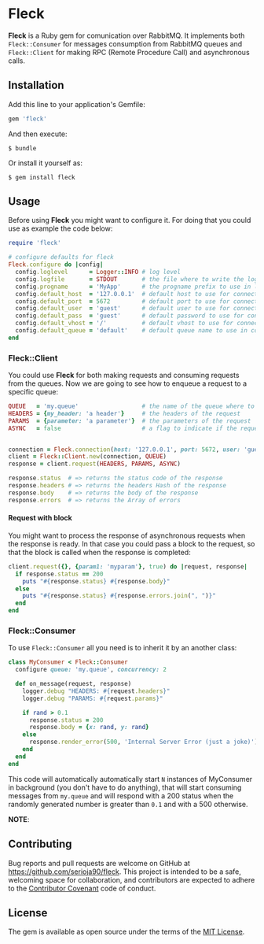 # Fleck

**Fleck** is a Ruby gem for comunication over RabbitMQ. It implements both `Fleck::Consumer` for messages consumption from RabbitMQ queues and
`Fleck::Client` for making RPC (Remote Procedure Call) and asynchronous calls.

## Installation

Add this line to your application's Gemfile:

```ruby
gem 'fleck'
```

And then execute:

    $ bundle

Or install it yourself as:

    $ gem install fleck



## Usage

Before using **Fleck** you might want to configure it. For doing that you could use as example the code below:

```ruby
require 'fleck'

# configure defaults for fleck
Fleck.configure do |config|
  config.loglevel      = Logger::INFO # log level
  config.logfile       = STDOUT       # the file where to write the logs
  config.progname      = 'MyApp'      # the progname prefix to use in logs
  config.default_host  = '127.0.0.1'  # default host to use for connections to RabbitMQ
  config.default_port  = 5672         # default port to use for connections to RabbitMQ
  config.default_user  = 'guest'      # default user to use for connections to RabbitMQ
  config.default_pass  = 'guest'      # default password to use for connections to RabbitMQ
  config.default_vhost = '/'          # default vhost to use for connections to RabbitMQ
  config.default_queue = 'default'    # default queue name to use in consumers, when not specified
end
```

### Fleck::Client

You could use **Fleck** for both making requests and consuming requests from the queues. Now we are going to see how to enqueue a request to a specific queue:

```ruby
QUEUE   = 'my.queue'                  # the name of the queue where to enqueue the request
HEADERS = {my_header: 'a header'}     # the headers of the request
PARAMS  = {parameter: 'a parameter'}  # the parameters of the request
ASYNC   = false                       # a flag to indicate if the request is async or not


connection = Fleck.connection(host: '127.0.0.1', port: 5672, user: 'guest', pass: 'guest', vhost: '/')
client = Fleck::Client.new(connection, QUEUE)
response = client.request(HEADERS, PARAMS, ASYNC)

response.status  # => returns the status code of the response
response.headers # => returns the headers Hash of the response
response.body    # => returns the body of the response
response.errors  # => returns the Array of errors
```

#### Request with block

You might want to process the response of asynchronous requests when the response is ready. In that case you could pass a block to the request,
so that the block is called when the response is completed:

```ruby
client.request({}, {param1: 'myparam'}, true) do |request, response|
  if response.status == 200
    puts "#{response.status} #{response.body}"
  else
    puts "#{response.status} #{response.errors.join(", ")}"
  end
end
```

### Fleck::Consumer

To use `Fleck::Consumer` all you need is to inherit it by an another class:

```ruby
class MyConsumer < Fleck::Consumer
  configure queue: 'my.queue', concurrency: 2

  def on_message(request, response)
    logger.debug "HEADERS: #{request.headers}"
    logger.debug "PARAMS: #{request.params}"

    if rand > 0.1
      response.status = 200
      response.body = {x: rand, y: rand}
    else
      response.render_error(500, 'Internal Server Error (just a joke)')
    end
  end
end
```

This code will automatically automatically start `N` instances of MyConsumer in background (you don't have to do anything), that will start consuming
messages from `my.queue` and will respond with a 200 status when the randomly generated number is greater than `0.1` and with a 500 otherwise.

**NOTE**:


## Contributing

Bug reports and pull requests are welcome on GitHub at https://github.com/serioja90/fleck. This project is intended to be a safe, welcoming space
for collaboration, and contributors are expected to adhere to the [Contributor Covenant](contributor-covenant.org) code of conduct.


## License

The gem is available as open source under the terms of the [MIT License](http://opensource.org/licenses/MIT).

